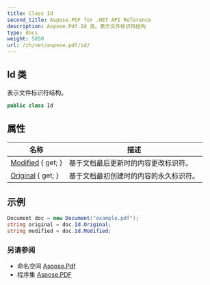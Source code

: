 ```yaml
---
title: Class Id
second_title: Aspose.PDF for .NET API Reference
description: Aspose.Pdf.Id 类。表示文件标识符结构
type: docs
weight: 5850
url: /zh/net/aspose.pdf/id/
---
```

## Id 类

表示文件标识符结构。

```csharp
public class Id
```

## 属性

| 名称 | 描述 |
| --- | --- |
| [Modified](../../aspose.pdf/id/modified/) { get; } | 基于文档最后更新时的内容更改标识符。 |
| [Original](../../aspose.pdf/id/original/) { get; } | 基于文档最初创建时的内容的永久标识符。 |

## 示例

```csharp
Document doc = new Document("example.pdf");
string original = doc.Id.Original;
string modified = doc.Id.Modified;
```

### 另请参阅

* 命名空间 [Aspose.Pdf](../../aspose.pdf/)
* 程序集 [Aspose.PDF](../../)